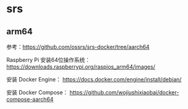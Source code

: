 # srs

## arm64

参考：<https://github.com/ossrs/srs-docker/tree/aarch64>

Raspberry Pi 安装64位操作系统：<https://downloads.raspberrypi.org/raspios_arm64/images/>

安装 Docker Engine： <https://docs.docker.com/engine/install/debian/>

安装 Docker Compose： <https://github.com/wojiushixiaobai/docker-compose-aarch64>
